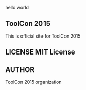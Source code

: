 hello world

## ToolCon 2015
This is official site for ToolCon 2015
## LICENSE MIT License
## AUTHOR
ToolCon 2015 organization

